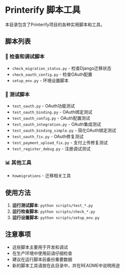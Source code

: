 # Printerify 脚本工具

本目录包含了Printerify项目的各种实用脚本和工具。

## 脚本列表

### 🔧 检查和调试脚本
- `check_migration_status.py` - 检查Django迁移状态
- `check_oauth_config.py` - 检查OAuth配置
- `setup_env.py` - 环境设置脚本

### 🧪 测试脚本
- `test_oauth.py` - OAuth功能测试
- `test_oauth_binding.py` - OAuth绑定测试
- `test_oauth_config.py` - OAuth配置测试
- `test_oauth_integration.py` - OAuth集成测试
- `test_oauth_binding_simple.py` - 简化OAuth绑定测试
- `test_oauth_fix.py` - OAuth修复测试
- `test_payment_upload_fix.py` - 支付上传修复测试
- `test_register_debug.py` - 注册调试测试

### 📊 其他工具
- `howmigrations` - 迁移相关工具

## 使用方法

1. **运行测试脚本**: `python scripts/test_*.py`
2. **运行检查脚本**: `python scripts/check_*.py`
3. **运行设置脚本**: `python scripts/setup_env.py`

## 注意事项

- 这些脚本主要用于开发和调试
- 在生产环境中使用前请仔细检查
- 建议在运行脚本前备份重要数据
- 新的脚本工具请放在此目录中，并在README中说明用途
